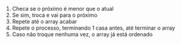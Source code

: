 1. Checa se o próximo é menor que o atual
2. Se sim, troca e vai para o próximo
3. Repete até o array acabar
4. Repete o processo, terminando 1 casa antes, até terminar o array
5. Caso não troque nenhuma vez, o array já está ordenado
